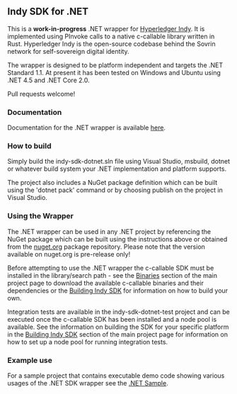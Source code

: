## Indy SDK for .NET

This is a **work-in-progress** .NET wrapper for [ Hyperledger Indy](https://www.hyperledger.org/projects/indy). It is implemented using PInvoke calls to a native c-callable library written in Rust. 
Hyperledger Indy is the open-source codebase behind the Sovrin network for self-sovereign digital identity.

The wrapper is designed to be platform independent and targets the .NET Standard 1.1. At present it has been tested on Windows and Ubuntu using .NET 4.5 and .NET Core 2.0.

Pull requests welcome!

### Documentation

Documentation for the .NET wrapper is available [here](https://srottem.github.io/indy-sdk/wrappers/dotnet/docs/index.html).

### How to build

Simply build the indy-sdk-dotnet.sln file using Visual Studio, msbuild, dotnet or whatever build system your .NET implementation and platform supports.  

The project also includes a NuGet package definition which can be built using the 'dotnet pack' command or by choosing publish on the project in Visual Studio.

### Using the Wrapper

The .NET wrapper can be used in any .NET project by referencing the NuGet package which can be built using the instructions above or obtained from the 
[nuget.org](https://www.nuget.org/packages/Hyperledger.Indy.Sdk) package repository.  Please note that the version available on nuget.org is pre-release only! 

Before attempting to use the .NET wrapper the c-callable SDK must be installed in the library/search path - see the [Binaries](../../README.md#binaries) section of the main project page to download 
the available c-callable binaries and their dependencies or the [Building Indy SDK](../../README.md#building-indy-sdk) for information on how to build your own.

Integration tests are available in the indy-sdk-dotnet-test project and can be executed once the c-callable SDK has been installed and a node pool is available.  See the information on building
the SDK for your specific platform in the [Building Indy SDK](../../README.md#building-indy-sdk) section of the main project page for information on how to set up a node pool for running integration tests.
 
### Example use

For a sample project that contains executable demo code showing various usages of the .NET SDK wrapper see the [.NET Sample](../../samples/dotnet/README.md).